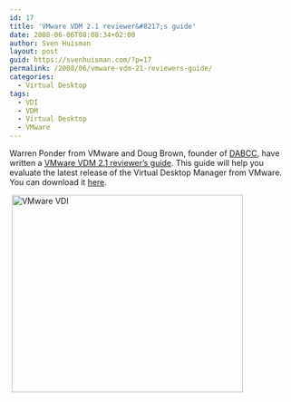 ```yaml
---
id: 17
title: 'VMware VDM 2.1 reviewer&#8217;s guide'
date: 2008-06-06T08:08:34+02:00
author: Sven Huisman
layout: post
guid: https://svenhuisman.com/?p=17
permalink: /2008/06/vmware-vdm-21-reviewers-guide/
categories:
  - Virtual Desktop
tags:
  - VDI
  - VDM
  - Virtual Desktop
  - VMware
---
```

Warren Ponder from VMware and Doug Brown, founder of <a title="DABCC" href="https://www.dabcc.com" target="_blank">DABCC</a>, have written a <a title="VMware VDM 2.1 reviewer's guide available" href="https://communities.vmware.com/blogs/virtualdesktop/2008/06/05/vmware-vdi-vdm-21-reviewers-guide-now-available" target="_blank">VMware VDM 2.1 reviewer&#8217;s guide</a>. This guide will help you evaluate the latest release of the Virtual Desktop Manager from VMware. You can download it <a title="vdm_2.1_reviewers_guide.pdf" href="https://www.vmware.com/files/pdf/vdm_2.1_reviewers_guide.pdf" target="_blank">here</a>.

 <img style="vertical-align: middle;" src="https://svenhuisman.com/wp-content/uploads/2008/06/vdivdm_diagram.gif" alt="VMware VDI" width="408" height="348" />